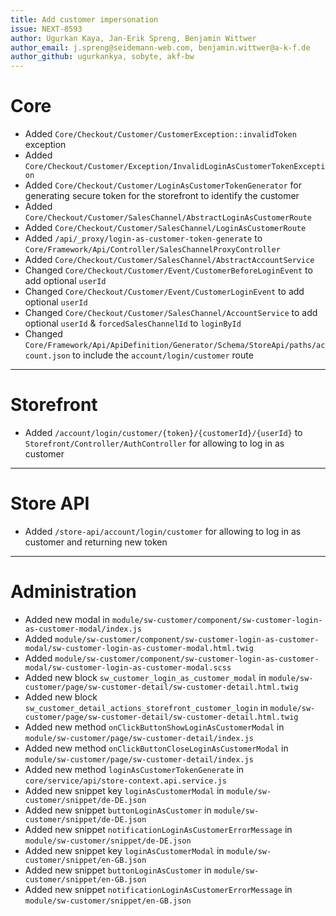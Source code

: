 ```yaml
---
title: Add customer impersonation
issue: NEXT-8593
author: Ugurkan Kaya, Jan-Erik Spreng, Benjamin Wittwer
author_email: j.spreng@seidemann-web.com, benjamin.wittwer@a-k-f.de
author_github: ugurkankya, sobyte, akf-bw
---
```

# Core
* Added `Core/Checkout/Customer/CustomerException::invalidToken` exception
* Added `Core/Checkout/Customer/Exception/InvalidLoginAsCustomerTokenException`
* Added `Core/Checkout/Customer/LoginAsCustomerTokenGenerator` for generating secure token for the storefront to identify the customer
* Added `Core/Checkout/Customer/SalesChannel/AbstractLoginAsCustomerRoute`
* Added `Core/Checkout/Customer/SalesChannel/LoginAsCustomerRoute`
* Added `/api/_proxy/login-as-customer-token-generate` to `Core/Framework/Api/Controller/SalesChannelProxyController`
* Added `Core/Checkout/Customer/SalesChannel/AbstractAccountService`
* Changed `Core/Checkout/Customer/Event/CustomerBeforeLoginEvent` to add optional `userId`
* Changed `Core/Checkout/Customer/Event/CustomerLoginEvent` to add optional `userId`
* Changed `Core/Checkout/Customer/SalesChannel/AccountService` to add optional `userId` & `forcedSalesChannelId` to `loginById`
* Changed `Core/Framework/Api/ApiDefinition/Generator/Schema/StoreApi/paths/account.json` to include the `account/login/customer` route
___
# Storefront
* Added `/account/login/customer/{token}/{customerId}/{userId}` to `Storefront/Controller/AuthController` for allowing to log in as customer
___
# Store API
* Added `/store-api/account/login/customer` for allowing to log in as customer and returning new token
___
# Administration
* Added new modal in `module/sw-customer/component/sw-customer-login-as-customer-modal/index.js`
* Added `module/sw-customer/component/sw-customer-login-as-customer-modal/sw-customer-login-as-customer-modal.html.twig`
* Added `module/sw-customer/component/sw-customer-login-as-customer-modal/sw-customer-login-as-customer-modal.scss`
* Added new block `sw_customer_login_as_customer_modal` in `module/sw-customer/page/sw-customer-detail/sw-customer-detail.html.twig`
* Added new block `sw_customer_detail_actions_storefront_customer_login` in `module/sw-customer/page/sw-customer-detail/sw-customer-detail.html.twig`
* Added new method `onClickButtonShowLoginAsCustomerModal` in `module/sw-customer/page/sw-customer-detail/index.js`
* Added new method `onClickButtonCloseLoginAsCustomerModal` in `module/sw-customer/page/sw-customer-detail/index.js`
* Added new method `loginAsCustomerTokenGenerate` in `core/service/api/store-context.api.service.js`
* Added new snippet key `loginAsCustomerModal` in `module/sw-customer/snippet/de-DE.json`
* Added new snippet `buttonLoginAsCustomer` in `module/sw-customer/snippet/de-DE.json`
* Added new snippet `notificationLoginAsCustomerErrorMessage` in `module/sw-customer/snippet/de-DE.json`
* Added new snippet key `loginAsCustomerModal` in `module/sw-customer/snippet/en-GB.json`
* Added new snippet `buttonLoginAsCustomer` in `module/sw-customer/snippet/en-GB.json`
* Added new snippet `notificationLoginAsCustomerErrorMessage` in `module/sw-customer/snippet/en-GB.json`

